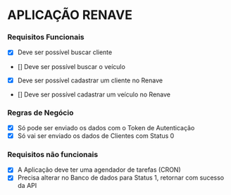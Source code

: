 # APLICAÇÃO RENAVE

### Requisitos Funcionais

- [x] Deve ser possível buscar cliente
- [] Deve ser possível buscar o veículo
- [x] Deve ser possível cadastrar um cliente no Renave
- [] Deve ser possível cadastrar um veículo no Renave

### Regras de Negócio
- [x] Só pode ser enviado os dados com o Token de Autenticação
- [x] Só vai ser enviado os dados de Clientes com Status 0

### Requisitos não funcionais
- [x] A Aplicação deve ter uma agendador de tarefas (CRON)
- [x] Precisa alterar no Banco de dados para Status 1, retornar com sucesso da API
